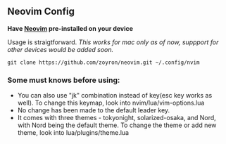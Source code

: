 ## Neovim Config

**Have [Neovim](https://neovim.io/) pre-installed on your device**

Usage is straigtforward. 
*This works for mac only as of now, suppport for other devices would be added soon.*

    git clone https://github.com/zoyron/neovim.git ~/.config/nvim

### Some must knows before using:

- You can also use "jk" combination instead of <Esc> key(esc key works as well). To change this keymap, look into nvim/lua/vim-options.lua
- No change has been made to the default leader key.
- It comes with three themes - tokyonight, solarized-osaka, and Nord, with Nord being the default theme. To change the theme or add new theme, look into lua/plugins/theme.lua
